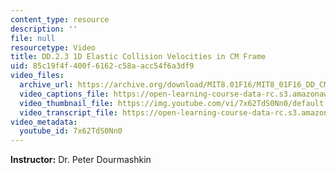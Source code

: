 ```yaml
---
content_type: resource
description: ''
file: null
resourcetype: Video
title: DD.2.3 1D Elastic Collision Velocities in CM Frame
uid: 85c19f4f-400f-6162-c58a-acc54f6a3df9
video_files:
  archive_url: https://archive.org/download/MIT8.01F16/MIT8_01F16_DD_CMframe3_360p.mp4
  video_captions_file: https://open-learning-course-data-rc.s3.amazonaws.com/8-01sc-classical-mechanics-fall-2016/dee7e4c37d6750bf90e0affee1d42815_7x62TdS0Nn0.vtt
  video_thumbnail_file: https://img.youtube.com/vi/7x62TdS0Nn0/default.jpg
  video_transcript_file: https://open-learning-course-data-rc.s3.amazonaws.com/8-01sc-classical-mechanics-fall-2016/8bcbc9ee40f64fd85e027049932b43e1_7x62TdS0Nn0.pdf
video_metadata:
  youtube_id: 7x62TdS0Nn0
---
```


**Instructor:** Dr. Peter Dourmashkin